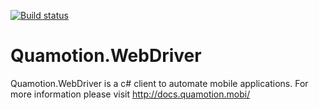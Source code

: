 
[![Build status](https://ci.appveyor.com/api/projects/status/d5aj91mkek4225op/branch/master?svg=true)](https://ci.appveyor.com/project/bartsaintgermain/quamotion-webdriver/branch/master)
# Quamotion.WebDriver
Quamotion.WebDriver is a c# client to automate mobile applications. For more information please visit http://docs.quamotion.mobi/
